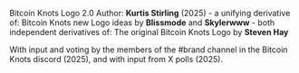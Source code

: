 Bitcoin Knots Logo 2.0 Author: **Kurtis Stirling** (2025) - a unifying derivative of:
  Bitcoin Knots new Logo ideas by **Blissmode** and **Skylerwww** - both independent derivatives of:
    The original Bitcoin Knots Logo by **Steven Hay**

With input and voting by the members of the #brand channel in the Bitcoin Knots discord (2025), and with input from X polls (2025).
